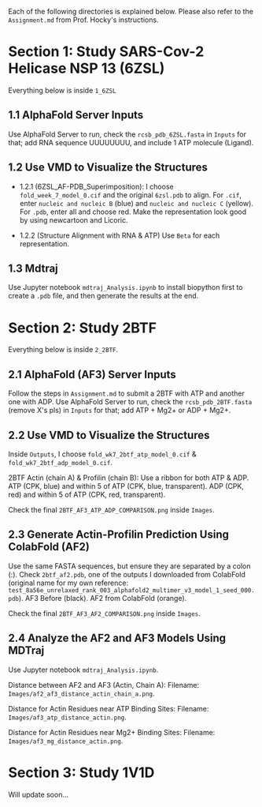 
Each of the following directories is explained below. Please also refer to the `Assignment.md` from Prof. Hocky's instructions. 

# Section 1: Study SARS-Cov-2 Helicase NSP 13 (6ZSL)

Everything below is inside `1_6ZSL`

## 1.1 AlphaFold Server Inputs
Use AlphaFold Server to run, check the `rcsb_pdb_6ZSL.fasta` in `Inputs` for that; add RNA sequence UUUUUUUU, and include 1 ATP molecule (Ligand).

## 1.2 Use VMD to Visualize the Structures

- 1.2.1 (6ZSL_AF-PDB_Superimposition): I choose `fold_week_7_model_0.cif` and the original `6zsl.pdb` to align.
    For `.cif`, enter `nucleic and nucleic B` (blue) and `nucleic and nucleic C` (yellow).
    For `.pdb`, enter all and choose red.
    Make the representation look good by using newcartoon and Licoric.

- 1.2.2 (Structure Alignment with RNA & ATP)
Use `Beta` for each representation.

## 1.3 Mdtraj
Use Jupyter notebook `mdtraj_Analysis.ipynb` to install biopython first to create a `.pdb` file, and then generate the results at the end.

# Section 2: Study 2BTF

Everything below is inside `2_2BTF`.

## 2.1 AlphaFold (AF3) Server Inputs
Follow the steps in `Assignment.md` to submit a 2BTF with ATP and another one with ADP.
Use AlphaFold Server to run, check the `rcsb_pdb_2BTF.fasta` (remove X's pls) in `Inputs` for that; add ATP + Mg2+ or ADP + Mg2+.

## 2.2 Use VMD to Visualize the Structures
Inside `Outputs`, I choose `fold_wk7_2btf_atp_model_0.cif` & `fold_wk7_2btf_adp_model_0.cif`.

2BTF Actin (chain A) & Profilin (chain B): Use a ribbon for both ATP & ADP.
ATP (CPK, blue) and within 5 of ATP (CPK, blue, transparent).
ADP (CPK, red) and within 5 of ATP (CPK, red, transparent).

Check the final `2BTF_AF3_ATP_ADP_COMPARISON.png` inside `Images`.

## 2.3 Generate Actin-Profilin Prediction Using ColabFold (AF2)
Use the same FASTA sequences, but ensure they are separated by a colon (:).
Check `2btf_af2.pdb`, one of the outputs I downloaded from ColabFold (original name for my own reference: `test_8a56e_unrelaxed_rank_003_alphafold2_multimer_v3_model_1_seed_000.pdb`).
AF3 Before (black).
AF2 from ColabFold (orange).

Check the final `2BTF_AF3_AF2_COMPARISON.png` inside `Images`.

## 2.4 Analyze the AF2 and AF3 Models Using MDTraj
Use Jupyter notebook `mdtraj_Analysis.ipynb`.

Distance between AF2 and AF3 (Actin, Chain A):
Filename: `Images/af2_af3_distance_actin_chain_a.png`.

Distance for Actin Residues near ATP Binding Sites:
Filename: `Images/af3_atp_distance_actin.png`.

Distance for Actin Residues near Mg2+ Binding Sites:
Filename: `Images/af3_mg_distance_actin.png`.

# Section 3: Study 1V1D
Will update soon...
